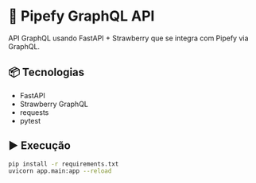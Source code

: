 # 🚀 Pipefy GraphQL API

API GraphQL usando FastAPI + Strawberry que se integra com Pipefy via GraphQL.

## 📦 Tecnologias

- FastAPI
- Strawberry GraphQL
- requests
- pytest

## ▶️ Execução

```bash
pip install -r requirements.txt
uvicorn app.main:app --reload
```
